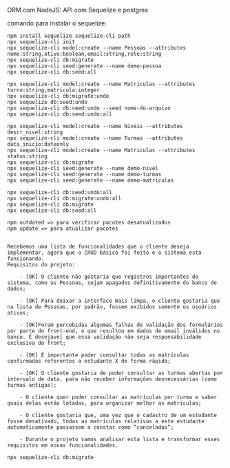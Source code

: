 ORM com NodeJS: API com Sequelize e postgres

comando para instalar o sequelize: 

    npm install sequelize sequelize-cli path
    npx sequelize-cli init
    npx sequelize-cli model:create --name Pessoas --attributes nome:string,ativo:boolean,email:string,role:string
    npx sequelize-cli db:migrate
    npx sequelize-cli seed:generate --name demo-pessoa
    npx sequelize-cli db:seed:all

    npx sequelize-cli model:create --name Matriculas --attributes turno:string,matricula:integer
    npx sequelize-cli db:migrate:undo
    npx sequelize db:seed:undo
    npx sequelize-cli db:seed:undo --seed nome-do-arquivo
    npx sequelize-cli db:seed:undo:all

    npx sequelize-cli model:create --name Niveis --attributes descr_nivel:string
    npx sequelize-cli model:create --name Turmas --attributes data_inicio:dateonly
    npx sequelize-cli model:create --name Matriculas --attributes status:string
    npx sequelize-cli db:migrate
    npx sequelize-cli seed:generate --name demo-nivel
    npx sequelize-cli seed:generate --name demo-turmas
    npx sequelize-cli seed:generate --name demo-matriculas

    npx sequelize-cli db:seed:undo:all
    npx sequelize-cli db:migrate:undo:all
    npx sequelize-cli db:migrate
    npx sequelize-cli db:seed:all

    npm outdated => para verificar pacotes desatualizados
    npm update => para atualizar pacotes


    Recebemos uma lista de funcionalidades que o cliente deseja implementar, agora que o CRUD básico foi feito e o sistema está funcionando.
    Requisitos do projeto:

        - [OK] O cliente não gostaria que registros importantes do sistema, como as Pessoas, sejam apagados definitivamente do banco de dados;

        - [OK] Para deixar a interface mais limpa, o cliente gostaria que na lista de Pessoas, por padrão, fossem exibidos somente os usuários ativos;

        - [OK]Foram percebidas algumas falhas de validação dos formulários por parte do front-end, o que resultou em dados de email inválidos no banco. É desejável que essa validação não seja responsabilidade exclusiva do front;

        - [OK] É importante poder consultar todas as matrículas confirmadas referentes a estudante X de forma rápida;

        - [OK] O cliente gostaria de poder consultar as turmas abertas por intervalo de data, para não receber informações desnecessárias (como turmas antigas);

        - O cliente quer poder consultar as matrículas por turma e saber quais delas estão lotadas, para organizar melhor as matrículas;

        - O cliente gostaria que, uma vez que o cadastro de um estudante fosse desativado, todas as matrículas relativas a este estudante automaticamente passassem a constar como “canceladas”;

        - Durante o projeto vamos analisar esta lista e transformar esses requisitos em novas funcionalidades.

    npx sequelize-cli db:migrate
